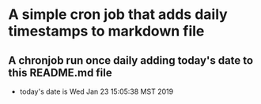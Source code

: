 A simple cron job that adds daily timestamps to markdown file
============================================================
## A chronjob run once daily adding today's date to this README.md file
* today's date is Wed Jan 23 15:05:38 MST 2019
